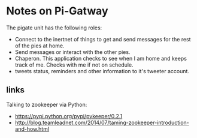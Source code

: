 # Notes on Pi-Gatway
The pigate unit has the following roles:
- Connect to the inertnet of things to get and send messages for the rest of the pies at home.
- Send messages or interact with the other pies.
- Chaperon. This application checks to see when I am home and keeps track of me. Checks with me if not on schedule.
- tweets status, reminders and other information to it's tweeter account.


## links
Talking to zookeeper via Python: 
- https://pypi.python.org/pypi/pykeeper/0.2.1
- http://blog.teamleadnet.com/2014/07/taming-zookeeper-introduction-and-how.html
